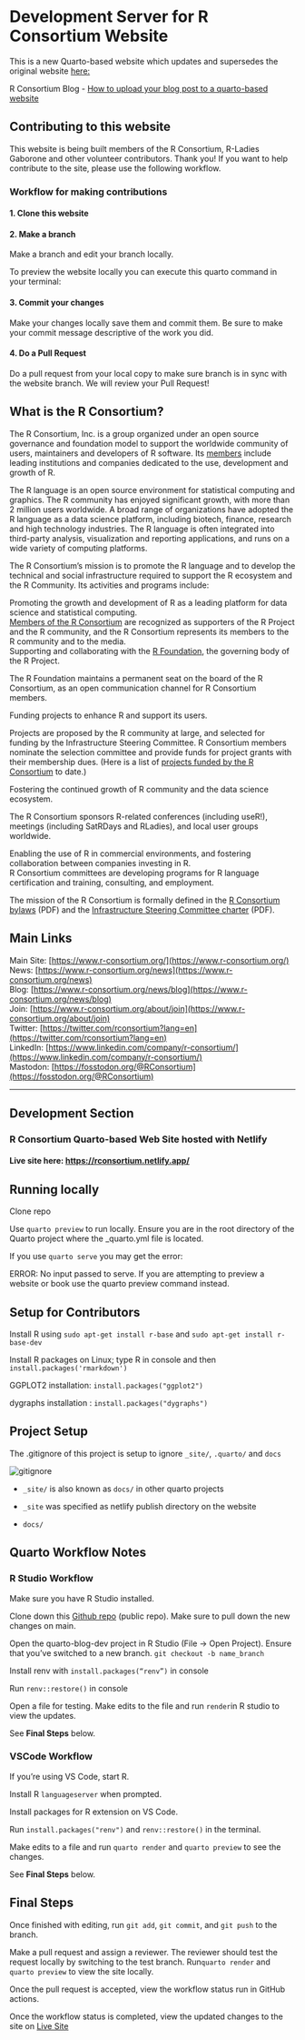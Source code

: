 # Development Server for R Consortium Website

This is a new Quarto-based website which updates and supersedes the original website [here:](https://www.r-consortium.org/)

R Consortium Blog - [How to upload your blog post to a quarto-based website](https://rconsortium.netlify.app/blog/how_to_post.html)

## Contributing to this website

This website is being built members of the R Consortium, R-Ladies Gaborone and other volunteer contributors. Thank you! If you want to help contribute to the site, please use the following workflow.

### Workflow for making contributions

#### 1. Clone this website

#### 2. Make a branch

Make a branch and edit your branch locally.

To preview the website locally you can execute this quarto command in your terminal:

#### 3. Commit your changes

Make your changes locally save them and commit them. Be sure to make your commit message descriptive of the work you did.

#### 4. Do a Pull Request

Do a pull request from your local copy to make sure branch is in sync with the website branch. We will review your Pull Request!

## What is the R Consortium?

The R Consortium, Inc. is a group organized under an open source governance and foundation model to support the worldwide community of users, maintainers and developers of R software. Its [members](https://rconsortium.netlify.app/members) include leading institutions and companies dedicated to the use, development and growth of R.

The R language is an open source environment for statistical computing and graphics. The R community has enjoyed significant growth, with more than 2 million users worldwide. A broad range of organizations have adopted the R language as a data science platform, including biotech, finance, research and high technology industries. The R language is often integrated into third-party analysis, visualization and reporting applications, and runs on a wide variety of computing platforms.

The R Consortium’s mission is to promote the R language and to develop the technical and social infrastructure required to support the R ecosystem and the R Community. Its activities and programs include:

Promoting the growth and development of R as a leading platform for data science and statistical computing.  
[Members of the R Consortium](https://rconsortium.netlify.app/members) are recognized as supporters of the R Project and the R community, and the R Consortium represents its members to the R community and to the media.  
Supporting and collaborating with the [R Foundation](https://www.r-project.org/foundation/), the governing body of the R Project.

The R Foundation maintains a permanent seat on the board of the R Consortium, as an open communication channel for R Consortium members.

Funding projects to enhance R and support its users.

Projects are proposed by the R community at large, and selected for funding by the Infrastructure Steering Committee. R Consortium members nominate the selection committee and provide funds for project grants with their membership dues. (Here is a list of [projects funded by the R Consortium](https://rconsortium.netlify.app/all-projects/funded-projects) to date.)

Fostering the continued growth of R community and the data science ecosystem.

The R Consortium sponsors R-related conferences (including useR!), meetings (including SatRDays and RLadies), and local user groups worldwide.

Enabling the use of R in commercial environments, and fostering collaboration between companies investing in R.  
R Consortium committees are developing programs for R language certification and training, consulting, and employment.

The mission of the R Consortium is formally defined in the [R Consortium bylaws](rc-docs/Bylaws-GU-Draft-7-9-2024.docx.pdf) (PDF) and the [Infrastructure Steering Committee charter](rc-docs/ISC-Charter-08-11-23.pdf) (PDF).

## Main Links

Main Site: [https://www.r-consortium.org/](https://www.r-consortium.org/)  
News: [https://www.r-consortium.org/news](https://www.r-consortium.org/news)  
Blog: [https://www.r-consortium.org/news/blog](https://www.r-consortium.org/news/blog)  
Join: [https://www.r-consortium.org/about/join](https://www.r-consortium.org/about/join)  
Twitter: [https://twitter.com/rconsortium?lang=en](https://twitter.com/rconsortium?lang=en)  
LinkedIn: [https://www.linkedin.com/company/r-consortium/](https://www.linkedin.com/company/r-consortium/)  
Mastodon: [https://fosstodon.org/@RConsortium](https://fosstodon.org/@RConsortium)

---

## Development Section

### R Consortium Quarto-based Web Site hosted with Netlify

#### Live site here: <https://rconsortium.netlify.app/>

## Running locally

Clone repo

Use `quarto preview` to run locally. Ensure you are in the root directory of the Quarto project where the _quarto.yml file is located.

If you use `quarto serve` you may get the error:

ERROR: No input passed to serve.
If you are attempting to preview a website or book use the quarto preview command instead.

## Setup for Contributors

Install R using `sudo apt-get install r-base` and `sudo apt-get install r-base-dev`

Install R packages on Linux; type R in console and then `install.packages('rmarkdown')`

GGPLOT2 installation: `install.packages("ggplot2")`

dygraphs installation : `install.packages("dygraphs")`

## Project Setup

The .gitignore of this project is setup to ignore `_site/`, `.quarto/` and `docs`

![gitignore](image.png)

- `_site/` is also known as `docs/` in other quarto projects

- `_site` was specified as netlify publish directory on the website 

- `docs/` 

## Quarto Workflow Notes

### R Studio Workflow

Make sure you have R Studio installed.

Clone down this [Github repo](https://github.com/Oppkey/quarto-blog-dev/) (public repo). Make sure to pull down the new changes on main.

Open the quarto-blog-dev project in R Studio (File → Open Project). Ensure that you’ve switched to a new branch. `git checkout -b name_branch`

Install renv with `install.packages(“renv”)` in console

Run `renv::restore()` in console

Open a file for testing. Make edits to the file and run `render`in R studio to view the updates.

See **Final Steps** below.

### VSCode Workflow

If you’re using VS Code, start R.

Install R `languageserver` when prompted.

Install packages for R extension on VS Code.

Run `install.packages("renv")` and `renv::restore()` in the terminal.

Make edits to a file and run `quarto render` and `quarto preview` to see the changes.

See **Final Steps** below.

## Final Steps

Once finished with editing, run `git add`, `git commit`, and `git push` to the branch.

Make a pull request and assign a reviewer. The reviewer should test the request locally by switching to the test branch. Run`quarto render` and `quarto preview` to view the site locally.

Once the pull request is accepted, view the workflow status run in GitHub actions.

Once the workflow status is completed, view the updated changes to the site on [Live Site](https://rconsortium.netlify.app)
